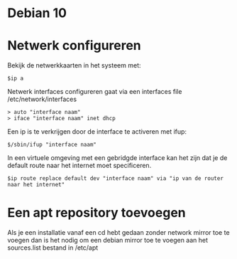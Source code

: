# Debian 10

# Netwerk configureren

Bekijk de netwerkkaarten in het systeem met:

    $ip a 

Netwerk interfaces configureren gaat via een interfaces file /etc/network/interfaces

    > auto "interface naam"  
    > iface "interface naam" inet dhcp 

Een ip is te verkrijgen door de interface te activeren met ifup:
    
    $/sbin/ifup "interface naam"  

In een virtuele omgeving met een gebridgde interface kan het zijn dat je de default route naar het internet moet specificeren. 

    $ip route replace default dev "interface naam" via "ip van de router naar het internet"

# Een apt repository toevoegen

Als je een installatie vanaf een cd hebt gedaan zonder network mirror toe te voegen
dan is het nodig om een debian mirror toe te voegen aan het sources.list bestand in /etc/apt 


